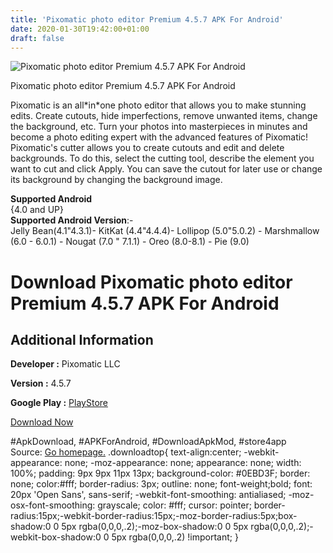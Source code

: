 ```yaml
---
title: 'Pixomatic photo editor Premium 4.5.7 APK For Android'
date: 2020-01-30T19:42:00+01:00
draft: false
---
```


![Pixomatic photo editor Premium 4.5.7 APK For Android](https://i0.wp.com/apkhome.net/wp-content/uploads/2020/01/Pixomatic-photo-editor-Premium-4.5.7.png "Pixomatic photo editor Premium 4.5.7 APK For Android")

  

Pixomatic photo editor Premium 4.5.7 APK For Android

Pixomatic is an all\*in\*one photo editor that allows you to make stunning edits. Create cutouts, hide imperfections, remove unwanted items, change the background, etc. Turn your photos into masterpieces in minutes and become a photo editing expert with the advanced features of Pixomatic! Pixomatic's cutter allows you to create cutouts and edit and delete backgrounds. To do this, select the cutting tool, describe the element you want to cut and click Apply. You can save the cutout for later use or change its background by changing the background image.

**Supported Android**  
{4.0 and UP}  
**Supported Android Version**:-  
Jelly Bean(4.1"4.3.1)- KitKat (4.4"4.4.4)- Lollipop (5.0"5.0.2) - Marshmallow (6.0 - 6.0.1) - Nougat (7.0 " 7.1.1) - Oreo (8.0-8.1) - Pie (9.0)

Download Pixomatic photo editor Premium 4.5.7 APK For Android
=============================================================

Additional Information
----------------------

**Developer :** Pixomatic LLC

**Version :** 4.5.7

**Google Play :** [PlayStore](https://play.google.com/store/apps/details?id=us.pixomatic.pixomatic)

  

[Download Now](https://store4app.co/post/pixomatic-photo-editor-premium-4-5-7-apk-for-android_1580407706)

  
#ApkDownload, #APKForAndroid, #DownloadApkMod, #store4app  
Source: [Go homepage.](https://store4app.co/post/pixomatic-photo-editor-premium-4-5-7-apk-for-android_1580407706) .downloadtop{ text-align:center; -webkit-appearance: none; -moz-appearance: none; appearance: none; width: 100%; padding: 9px 9px 11px 13px; background-color: #0EBD3F; border: none; color:#fff; border-radius: 3px; outline: none; font-weight;bold; font: 20px 'Open Sans', sans-serif; -webkit-font-smoothing: antialiased; -moz-osx-font-smoothing: grayscale; color: #fff; cursor: pointer; border-radius:15px;-webkit-border-radius:15px;-moz-border-radius:5px;box-shadow:0 0 5px rgba(0,0,0,.2);-moz-box-shadow:0 0 5px rgba(0,0,0,.2);-webkit-box-shadow:0 0 5px rgba(0,0,0,.2) !important; }